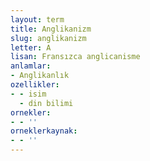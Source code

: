 ```yaml
---
layout: term
title: Anglikanizm
slug: anglikanizm
letter: A
lisan: Fransızca anglicanisme
anlamlar:
- Anglikanlık
ozellikler:
- - isim
  - din bilimi
ornekler:
- - ''
orneklerkaynak:
- - ''
---
```

